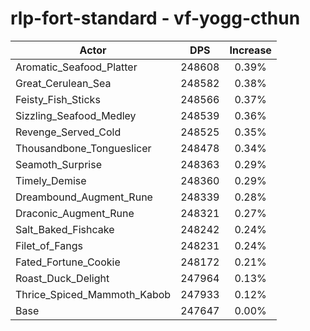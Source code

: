 # rlp-fort-standard - vf-yogg-cthun
| Actor | DPS | Increase |
|---|:---:|:---:|
|Aromatic_Seafood_Platter|248608|0.39%|
|Great_Cerulean_Sea|248582|0.38%|
|Feisty_Fish_Sticks|248566|0.37%|
|Sizzling_Seafood_Medley|248539|0.36%|
|Revenge_Served_Cold|248525|0.35%|
|Thousandbone_Tongueslicer|248478|0.34%|
|Seamoth_Surprise|248363|0.29%|
|Timely_Demise|248360|0.29%|
|Dreambound_Augment_Rune|248339|0.28%|
|Draconic_Augment_Rune|248321|0.27%|
|Salt_Baked_Fishcake|248242|0.24%|
|Filet_of_Fangs|248231|0.24%|
|Fated_Fortune_Cookie|248172|0.21%|
|Roast_Duck_Delight|247964|0.13%|
|Thrice_Spiced_Mammoth_Kabob|247933|0.12%|
|Base|247647|0.00%|
